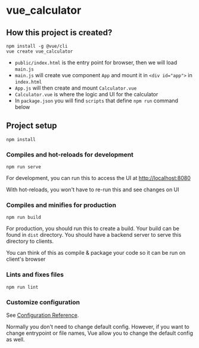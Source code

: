# vue_calculator

## How this project is created?

```shell
npm install -g @vue/cli
vue create vue_calculator
```

- `public/index.html` is the entry point for browser, then we will load `main.js`
- `main.js` will create vue component `App` and mount it in `<div id="app">` in `index.html`
- `App.js` will then create and mount `Calculator.vue`
- `Calculator.vue` is where the logic and UI for the calculator
- In `package.json` you will find `scripts` that define `npm run` command below

## Project setup

```shell
npm install
```

### Compiles and hot-reloads for development

```shell
npm run serve
```

For development, you can run this to access the UI at <http://localhost:8080>

With hot-reloads, you won't have to re-run this and see changes on UI

### Compiles and minifies for production

```shell
npm run build
```

For production, you should run this to create a build. Your build can be found in `dist` directory. You should have a backend server to serve this directory to clients.

You can think of this as compile & package your code so it can be run on client's browser

### Lints and fixes files

```shel
npm run lint
```

### Customize configuration

See [Configuration Reference](https://cli.vuejs.org/config/).

Normally you don't need to change default config. However, if you want to change entrypoint or file names, Vue allow you to change the default config as well.
